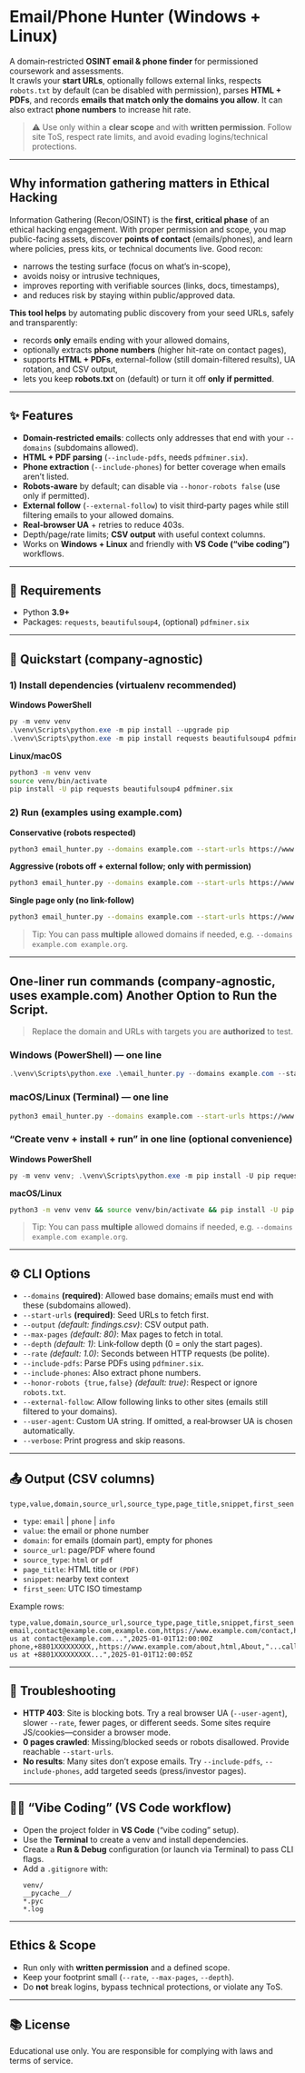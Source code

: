 # Email/Phone Hunter (Windows + Linux)

A domain‑restricted **OSINT email & phone finder** for permissioned coursework and assessments.  
It crawls your **start URLs**, optionally follows external links, respects `robots.txt` by default (can be disabled with permission),
parses **HTML + PDFs**, and records **emails that match only the domains you allow**. It can also extract **phone numbers** to increase hit rate.

> ⚠️ Use only within a **clear scope** and with **written permission**. Follow site ToS, respect rate limits, and avoid evading logins/technical protections.

---
## Why information gathering matters in Ethical Hacking
Information Gathering (Recon/OSINT) is the **first, critical phase** of an ethical hacking engagement. With proper permission and scope, you map public-facing assets, discover **points of contact** (emails/phones), and learn where policies, press kits, or technical documents live. Good recon:
- narrows the testing surface (focus on what’s in-scope),
- avoids noisy or intrusive techniques,
- improves reporting with verifiable sources (links, docs, timestamps),
- and reduces risk by staying within public/approved data.

**This tool helps** by automating public discovery from your seed URLs, safely and transparently:
- records **only** emails ending with your allowed domains,
- optionally extracts **phone numbers** (higher hit-rate on contact pages),
- supports **HTML + PDFs**, external-follow (still domain-filtered results), UA rotation, and CSV output,
- lets you keep **robots.txt** on (default) or turn it off **only if permitted**.

---

## ✨ Features

- **Domain‑restricted emails**: collects only addresses that end with your `--domains` (subdomains allowed).
- **HTML + PDF parsing** (`--include-pdfs`, needs `pdfminer.six`).
- **Phone extraction** (`--include-phones`) for better coverage when emails aren’t listed.
- **Robots‑aware** by default; can disable via `--honor-robots false` (use only if permitted).
- **External follow** (`--external-follow`) to visit third‑party pages while still filtering emails to your allowed domains.
- **Real‑browser UA** + retries to reduce 403s.
- Depth/page/rate limits; **CSV output** with useful context columns.
- Works on **Windows + Linux** and friendly with **VS Code (“vibe coding”)** workflows.

---

## 🧰 Requirements

- Python **3.9+**
- Packages: `requests`, `beautifulsoup4`, (optional) `pdfminer.six`

---

## 🚀 Quickstart (company‑agnostic)

### 1) Install dependencies (virtualenv recommended)

**Windows PowerShell**
```powershell
py -m venv venv
.\venv\Scripts\python.exe -m pip install --upgrade pip
.\venv\Scripts\python.exe -m pip install requests beautifulsoup4 pdfminer.six
```

**Linux/macOS**
```bash
python3 -m venv venv
source venv/bin/activate
pip install -U pip requests beautifulsoup4 pdfminer.six
```

### 2) Run (examples using example.com)

**Conservative (robots respected)**
```bash
python3 email_hunter.py --domains example.com --start-urls https://www.example.com https://www.example.com/contact --output findings.csv --max-pages 40 --depth 1 --rate 2.0 --include-pdfs --include-phones --verbose
```

**Aggressive (robots off + external follow; only with permission)**
```bash
python3 email_hunter.py --domains example.com --start-urls https://www.example.com https://www.example.com/contact --output findings.csv --max-pages 60 --depth 2 --rate 2.5 --include-pdfs --include-phones --external-follow --honor-robots false --user-agent "Mozilla/5.0 (Windows NT 10.0; Win64; x64) AppleWebKit/537.36 (KHTML, like Gecko) Chrome/127.0.0.0 Safari/537.36" --verbose
```

**Single page only (no link-follow)**
```bash
python3 email_hunter.py --domains example.com --start-urls https://www.example.com/contact --output findings.csv --max-pages 5 --depth 0 --rate 2.0 --include-phones --verbose
```

> Tip: You can pass **multiple** allowed domains if needed, e.g. `--domains example.com example.org`.

---
## One‑liner run commands (company‑agnostic, uses example.com) Another Option to Run the Script.

> Replace the domain and URLs with targets you are **authorized** to test.

### Windows (PowerShell) — one line
```powershell
.\venv\Scripts\python.exe .\email_hunter.py --domains example.com --start-urls https://www.example.com https://www.example.com/about https://www.example.com/contact https://www.example.com/press --output findings.csv --max-pages 60 --depth 1 --rate 2.5 --include-pdfs --include-phones --external-follow --honor-robots false --user-agent "Mozilla/5.0 (Windows NT 10.0; Win64; x64) AppleWebKit/537.36 (KHTML, like Gecko) Chrome/127.0.0.0 Safari/537.36" --verbose
```

### macOS/Linux (Terminal) — one line
```bash
python3 email_hunter.py --domains example.com --start-urls https://www.example.com https://www.example.com/about https://www.example.com/contact https://www.example.com/press --output findings.csv --max-pages 60 --depth 1 --rate 2.5 --include-pdfs --include-phones --external-follow --honor-robots false --user-agent "Mozilla/5.0 (Macintosh; Intel Mac OS X 13_6) AppleWebKit/605.1.15 (KHTML, like Gecko) Version/17.4 Safari/605.1.15" --verbose
```

### “Create venv + install + run” in one line (optional convenience)

**Windows PowerShell**
```powershell
py -m venv venv; .\venv\Scripts\python.exe -m pip install -U pip requests beautifulsoup4 pdfminer.six; .\venv\Scripts\python.exe .\email_hunter.py --domains example.com --start-urls https://www.example.com https://www.example.com/about https://www.example.com/contact https://www.example.com/press --output findings.csv --max-pages 60 --depth 1 --rate 2.5 --include-pdfs --include-phones --external-follow --honor-robots false --user-agent "Mozilla/5.0 (Windows NT 10.0; Win64; x64) AppleWebKit/537.36 (KHTML, like Gecko) Chrome/127.0.0.0 Safari/537.36" --verbose
```

**macOS/Linux**
```bash
python3 -m venv venv && source venv/bin/activate && pip install -U pip requests beautifulsoup4 pdfminer.six && python3 email_hunter.py --domains example.com --start-urls https://www.example.com https://www.example.com/about https://www.example.com/contact https://www.example.com/press --output findings.csv --max-pages 60 --depth 1 --rate 2.5 --include-pdfs --include-phones --external-follow --honor-robots false --user-agent "Mozilla/5.0 (Macintosh; Intel Mac OS X 13_6) AppleWebKit/605.1.15 (KHTML, like Gecko) Version/17.4 Safari/605.1.15" --verbose
```

> Tip: You can pass **multiple** allowed domains if needed, e.g. `--domains example.com example.org`.

---

## ⚙️ CLI Options

- `--domains` **(required)**: Allowed base domains; emails must end with these (subdomains allowed).
- `--start-urls` **(required)**: Seed URLs to fetch first.
- `--output` *(default: findings.csv)*: CSV output path.
- `--max-pages` *(default: 80)*: Max pages to fetch in total.
- `--depth` *(default: 1)*: Link‑follow depth (0 = only the start pages).
- `--rate` *(default: 1.0)*: Seconds between HTTP requests (be polite).
- `--include-pdfs`: Parse PDFs using `pdfminer.six`.
- `--include-phones`: Also extract phone numbers.
- `--honor-robots {true,false}` *(default: true)*: Respect or ignore `robots.txt`.
- `--external-follow`: Allow following links to other sites (emails still filtered to your domains).
- `--user-agent`: Custom UA string. If omitted, a real‑browser UA is chosen automatically.
- `--verbose`: Print progress and skip reasons.

---

## 📤 Output (CSV columns)

`type,value,domain,source_url,source_type,page_title,snippet,first_seen`

- `type`: `email` | `phone` | `info`
- `value`: the email or phone number
- `domain`: for emails (domain part), empty for phones
- `source_url`: page/PDF where found
- `source_type`: `html` or `pdf`
- `page_title`: HTML title or `(PDF)`
- `snippet`: nearby text context
- `first_seen`: UTC ISO timestamp

Example rows:
```csv
type,value,domain,source_url,source_type,page_title,snippet,first_seen
email,contact@example.com,example.com,https://www.example.com/contact,html,Contact,"...reach us at contact@example.com...",2025-01-01T12:00:00Z
phone,+8801XXXXXXXXX,,https://www.example.com/about,html,About,"...call us at +8801XXXXXXXXX...",2025-01-01T12:00:05Z
```

---

## 🔧 Troubleshooting

- **HTTP 403**: Site is blocking bots. Try a real browser UA (`--user-agent`), slower `--rate`, fewer pages, or different seeds. Some sites require JS/cookies—consider a browser mode.
- **0 pages crawled**: Missing/blocked seeds or robots disallowed. Provide reachable `--start-urls`.
- **No results**: Many sites don’t expose emails. Try `--include-pdfs`, `--include-phones`, add targeted seeds (press/investor pages).

---

## 🧑‍💻 “Vibe Coding” (VS Code workflow)

- Open the project folder in **VS Code** (“vibe coding” setup).
- Use the **Terminal** to create a venv and install dependencies.
- Create a **Run & Debug** configuration (or launch via Terminal) to pass CLI flags.
- Add a `.gitignore` with:
  ```
  venv/
  __pycache__/
  *.pyc
  *.log
  ```

---

## Ethics & Scope
- Run only with **written permission** and a defined scope.
- Keep your footprint small (`--rate`, `--max-pages`, `--depth`).
- Do **not** break logins, bypass technical protections, or violate any ToS.

---

## 📚 License

Educational use only. You are responsible for complying with laws and terms of service.
